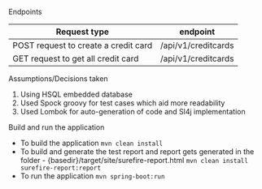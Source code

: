 Endpoints 

| Request type   | endpoint | 
| ------------- | ------------- | 
| POST request to create a credit card  | /api/v1/creditcards  |   
| GET  request to get all credit card | /api/v1/creditcards  |


Assumptions/Decisions taken

1. Using HSQL embedded database
2. Used Spock groovy for test cases which aid more readability
3. Used Lombok for auto-generation of code and Sl4j implementation

Build and run the application

- To build the application
```mvn clean install ```
- To build and generate the test report and report gets generated in the folder - {basedir}/target/site/surefire-report.html
```mvn clean install surefire-report:report```
- To run the application
```mvn spring-boot:run ```

  
